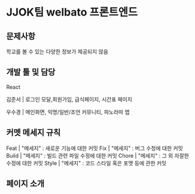 # JJOK팀 welbato 프론트엔드

## 문제사항

학교를 볼 수 있는 다양한 정보가 제공되지 않음

## 개발 툴 및 담당

React

김준서 | 로그인 모달,회원가입, 급식페이지, 시간표 페이지

우수경 | 메인화면, 익명/일반/조언 커뮤니티, 파노라마 맵

## 커멧 메세지 규칙

Feat | "메세지" : 새로운 기능에 대한 커밋
Fix | "메세지" : 버그 수정에 대한 커밋
Build | "메세지" : 빌드 관련 파일 수정에 대한 커밋
Chore | "메세지" : 그 외 자잘한 수정에 대한 커밋
Style | "메세지" : 코드 스타일 혹은 포맷 등에 관한 커밋

## 페이지 소개
